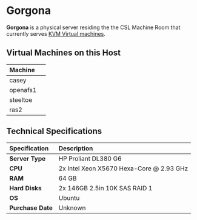 # Gorgona

**Gorgona** is a physical server residing the the CSL Machine Room that currently serves [KVM Virtual machines](../../technologies/virtualization-stack/kvm.md).

## Virtual Machines on this Host

| Machine |  |
| :--- | :--- |
| casey |  |
| openafs1 |  |
| steeltoe |  |
| ras2 |  |

## Technical Specifications

| **Specification** | Description |
| :--- | :--- |
| **Server Type** | HP Proliant DL380 G6 |
| **CPU** | 2x Intel Xeon X5670 Hexa-Core @ 2.93 GHz |
| **RAM** | 64 GB |
| **Hard Disks** | 2x 146GB 2.5in 10K SAS RAID 1 |
| **OS** | Ubuntu |
| **Purchase Date** | Unknown |

